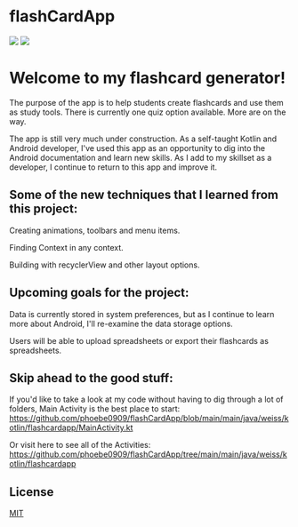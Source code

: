 # flashCardApp

<a href="https://img.shields.io/github/languages/top/phoebe0909/flashCardApp" alt="Languages">
        <img src="https://img.shields.io/github/languages/top/phoebe0909/flashCardApp" /></a>
        <a href="https://img.shields.io/badge/Android-Studio-brightgreen" alt="Android Studio">
        <img src="https://img.shields.io/badge/Android-Studio-brightgreen" /></a>
        
        

# Welcome to my flashcard generator! 
The purpose of the app is to help students create flashcards and use them as study tools. There is currently one quiz
option available. More are on the way.

The app is still very much under construction. As a self-taught Kotlin and Android developer, I've used this app as 
an opportunity to dig into the Android documentation and learn new skills. As I add to my skillset as a developer, I 
continue to return to this app and improve it.

## Some of the new techniques that I learned from this project: 
Creating animations, toolbars and menu items. 

Finding Context in any context. 

Building with recyclerView and other layout options.


## Upcoming goals for the project:   
Data is currently stored in system preferences, but as I continue to learn more about Android, I'll re-examine the data storage options. 

Users will be able to upload spreadsheets or export their flashcards as spreadsheets.



## Skip ahead to the good stuff:   
If you'd like to take a look at my code without having to dig through a lot of folders, Main Activity is the best place to start:
https://github.com/phoebe0909/flashCardApp/blob/main/main/java/weiss/kotlin/flashcardapp/MainActivity.kt

Or visit here to see all of the Activities:
https://github.com/phoebe0909/flashCardApp/tree/main/main/java/weiss/kotlin/flashcardapp



## License
[MIT](https://choosealicense.com/licenses/mit/)
